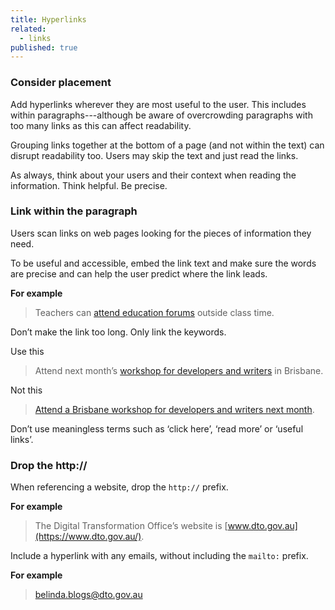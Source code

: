 ```yaml
---
title: Hyperlinks
related:
  - links
published: true
---
```


### Consider placement

Add hyperlinks wherever they are most useful to the user. This includes within paragraphs---although be aware of overcrowding paragraphs with too many links as this can affect readability.

Grouping links together at the bottom of a page (and not within the text) can disrupt readability too. Users may skip the text and just read the links.

As always, think about your users and their context when reading the information. Think helpful. Be precise.

### Link within the paragraph

Users scan links on web pages looking for the pieces of information they need.

To be useful and accessible, embed the link text and make sure the words are precise and can help the user predict where the link leads.

**For example**

> Teachers can [attend education forums](#) outside class time.

Don’t make the link too long. Only link the keywords.

Use this

> Attend next month’s [workshop for developers and writers](#) in Brisbane.

Not this

> [Attend a Brisbane workshop for developers and writers next month](#).

Don’t use meaningless terms such as ‘click here’, ‘read more’ or ‘useful links’.

### Drop the http://

When referencing a website, drop the `http://` prefix.

**For example**

> The Digital Transformation Office’s website is [www.dto.gov.au](https://www.dto.gov.au/).

Include a hyperlink with any emails, without including the `mailto:` prefix.

**For example**

> [belinda.blogs@dto.gov.au](mailto:belinda.blogs@dto.gov.au)
